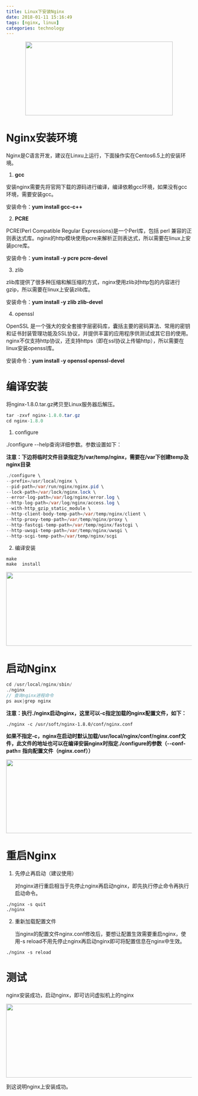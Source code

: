 ```yaml
---
title: Linux下安装Nginx
date: 2018-01-11 15:16:49
tags: [nginx, linux]
categories: technology
---
```


<div align=center><img width="400" height="200" src="http://on937g0jc.bkt.clouddn.com/2018-01/linux_nginx/index.jpg" algin="center"/>

</div>

<!-- more -->

# Nginx安装环境

Nginx是C语言开发，建议在Linxu上运行，下面操作实在Centos6.5上的安装环境。

1. **gcc**

安装nginx需要先将官网下载的源码进行编译，编译依赖gcc环境，如果没有gcc环境，需要安装gcc。

安装命令：**yum install gcc-c++** 

2. **PCRE**

PCRE(Perl Compatible Regular Expressions)是一个Perl库，包括 perl 兼容的正则表达式库。nginx的http模块使用pcre来解析正则表达式，所以需要在linux上安装pcre库。

安装命令：**yum install -y pcre pcre-devel**

3. zlib

zlib库提供了很多种压缩和解压缩的方式，nginx使用zlib对http包的内容进行gzip，所以需要在linux上安装zlib库。

安装命令：**yum install -y zlib zlib-devel**

4. openssl

OpenSSL 是一个强大的安全套接字层密码库，囊括主要的密码算法、常用的密钥和证书封装管理功能及SSL协议，并提供丰富的应用程序供测试或其它目的使用。nginx不仅支持http协议，还支持https（即在ssl协议上传输http），所以需要在linux安装openssl库。

安装命令：**yum install -y openssl openssl-devel**

# 编译安装

将nginx-1.8.0.tar.gz拷贝至Linux服务器后解压。

```java
tar -zxvf nginx-1.8.0.tar.gz
cd nginx-1.8.0
```

1. configure

./configure --help查询详细参数。参数设置如下：

**注意：下边将临时文件目录指定为/var/temp/nginx，需要在/var下创建temp及nginx目录**

```java
./configure \
--prefix=/usr/local/nginx \
--pid-path=/var/run/nginx/nginx.pid \
--lock-path=/var/lock/nginx.lock \
--error-log-path=/var/log/nginx/error.log \
--http-log-path=/var/log/nginx/access.log \
--with-http_gzip_static_module \
--http-client-body-temp-path=/var/temp/nginx/client \
--http-proxy-temp-path=/var/temp/nginx/proxy \
--http-fastcgi-temp-path=/var/temp/nginx/fastcgi \
--http-uwsgi-temp-path=/var/temp/nginx/uwsgi \
--http-scgi-temp-path=/var/temp/nginx/scgi
```

2. 编译安装

```
make
make  install
```

<div align=center><img width="700" height="200" src="http://on937g0jc.bkt.clouddn.com/2018-01/linux_nginx/install.png" algin="center"/>

</div>

# 启动Nginx

```java
cd /usr/local/nginx/sbin/
./nginx
// 查询nginx进程命令
ps aux|grep nginx
```

**注意：执行./nginx启动nginx，这里可以-c指定加载的nginx配置文件，如下：**

```
./nginx -c /usr/soft/nginx-1.8.0/conf/nginx.conf
```

**如果不指定-c，nginx在启动时默认加载/usr/local/nginx/conf/nginx.conf文件，此文件的地址也可以在编译安装nginx时指定./configure的参数（--conf-path= 指向配置文件（nginx.conf））**

<div align=center><img width="700" height="200" src="http://on937g0jc.bkt.clouddn.com/2018-01/linux_nginx/start.png" algin="center"/>

</div>

# 重启Nginx

1. 先停止再启动（建议使用）

   对nginx进行重启相当于先停止nginx再启动nginx，即先执行停止命令再执行启动命令。

```
./nginx -s quit
./nginx
```

2. 重新加载配置文件

   当nginx的配置文件nginx.conf修改后，要想让配置生效需要重启nginx，使用-s reload不用先停止nginx再启动nginx即可将配置信息在nginx中生效。

```
./nginx -s reload
```

# 测试

nginx安装成功，启动nginx，即可访问虚拟机上的nginx

<div align=center><img width="700" height="200" src="http://on937g0jc.bkt.clouddn.com/2018-01/linux_nginx/ok.png" algin="center"/>

</div>

到这说明nginx上安装成功。